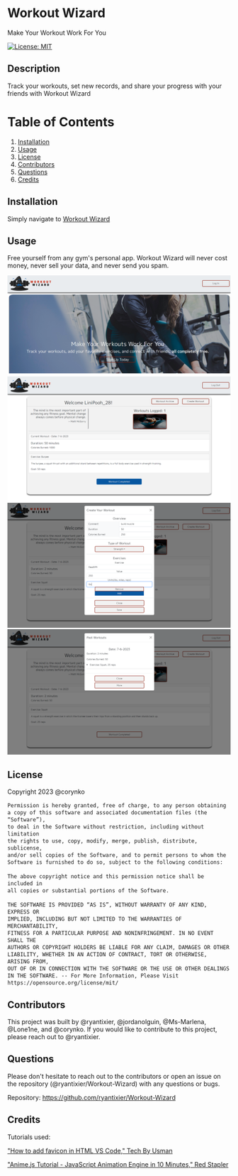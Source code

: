 # Workout Wizard

Make Your Workout Work For You

[![License: MIT](https://img.shields.io/badge/License-MIT-yellow.svg)](https://opensource.org/licenses/MIT)

## Description

Track your workouts, set new records, and share your progress with your friends with Workout Wizard

# Table of Contents

1. [Installation](#installation)
2. [Usage](#usage)
3. [License](#license)
4. [Contributors](#contributors)
5. [Questions](#questions)
6. [Credits](#credits)

## Installation

Simply navigate to <a href="https://the-workout-wizard-7d5c29c6d6dd.herokuapp.com/">Workout Wizard</a>

## Usage

Free yourself from any gym's personal app. Workout Wizard will never cost money, never sell your data, and never send you spam.

![The Workout Wizard Home Page](./public/images/screenshot_1.png)
![The Workout Wizard User Area](./public/images/screenshot_2.png)
![The Workout Wizard Create Workout Window](./public/images/screenshot_2_create.png)
![The Workout Wizard Past Workout Log](./public/images/screenshot_2_past.png)

## License

Copyright 2023 @corynko

    Permission is hereby granted, free of charge, to any person obtaining
    a copy of this software and associated documentation files (the “Software”),
    to deal in the Software without restriction, including without limitation
    the rights to use, copy, modify, merge, publish, distribute, sublicense,
    and/or sell copies of the Software, and to permit persons to whom the
    Software is furnished to do so, subject to the following conditions:

    The above copyright notice and this permission notice shall be included in
    all copies or substantial portions of the Software.

    THE SOFTWARE IS PROVIDED “AS IS”, WITHOUT WARRANTY OF ANY KIND, EXPRESS OR
    IMPLIED, INCLUDING BUT NOT LIMITED TO THE WARRANTIES OF MERCHANTABILITY,
    FITNESS FOR A PARTICULAR PURPOSE AND NONINFRINGEMENT. IN NO EVENT SHALL THE
    AUTHORS OR COPYRIGHT HOLDERS BE LIABLE FOR ANY CLAIM, DAMAGES OR OTHER
    LIABILITY, WHETHER IN AN ACTION OF CONTRACT, TORT OR OTHERWISE, ARISING FROM,
    OUT OF OR IN CONNECTION WITH THE SOFTWARE OR THE USE OR OTHER DEALINGS IN THE SOFTWARE. -- For More Information, Please Visit https://opensource.org/license/mit/

## Contributors

This project was built by @ryantixier, @jordanolguin, @Ms-Marlena, @Lone1ne, and @corynko. If you would like to contribute to this project, please reach out to @ryantixier.

## Questions

Please don't hesitate to reach out to the contributors or open an issue on the repository (@ryantixier/Workout-Wizard) with any questions or bugs.

Repository: https://github.com/ryantixier/Workout-Wizard

## Credits

Tutorials used:

<a href="https://www.youtube.com/watch?v=9kR1K1bgIDY&t=27s">"How to add favicon in HTML VS Code," Tech By Usman</a>

<a href="https://www.youtube.com/watch?v=uRDLFXxihgc&t=92s">"Anime.js Tutorial - JavaScript Animation Engine in 10 Minutes," Red Stapler</a>
